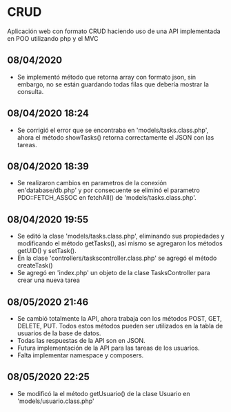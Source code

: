 # CRUD
Aplicación web con formato CRUD haciendo uso de una API implementada en POO utilizando php y el MVC

## 08/04/2020
* Se implementó método que retorna array con formato json, sin embargo, no se están guardando todas filas que debería mostrar la consulta.

## 08/04/2020 18:24
* Se corrigió el error que se encontraba en 'models/tasks.class.php', ahora el método showTasks() retorna correctamente el JSON con las tareas.

## 08/04/2020 18:39
* Se realizaron cambios en parametros de la conexión en'database/db.php' y por consecuente se eliminó el parametro PDO::FETCH_ASSOC en fetchAll() de         'models/tasks.class.php'.

## 08/04/2020 19:55
* Se editó la clase 'models/tasks.class.php', eliminando sus propiedades y modificando el método getTasks(), así mismo se agregaron los métodos getUID() y setTask().
* En la clase 'controllers/taskscontroller.class.php' se agregó el método createTask()
* Se agregó en 'index.php' un objeto de la clase TasksController para crear una nueva tarea

## 08/05/2020 21:46
* Se cambió totalmente la API, ahora trabaja con los métodos POST, GET, DELETE, PUT. Todos estos métodos pueden ser utilizados en la tabla de usuarios de la base de datos.
* Todas las respuestas de la API son en JSON.
* Futura implementación de la API para las tareas de los usuarios.
* Falta implementar namespace y composers.

## 08/05/2020 22:25
* Se modificó la el método getUsuario() de la clase Usuario en 'models/usuario.class.php'

